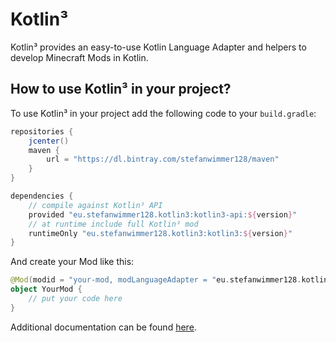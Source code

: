 # Kotlin³

Kotlin³ provides an easy-to-use Kotlin Language Adapter and helpers to develop Minecraft Mods in Kotlin.

## How to use Kotlin³ in your project?

To use Kotlin³ in your project add the following code to your `build.gradle`:

``` groovy
repositories {
    jcenter()
    maven {
        url = "https://dl.bintray.com/stefanwimmer128/maven"
    }
}

dependencies {
    // compile against Kotlin³ API
    provided "eu.stefanwimmer128.kotlin3:kotlin3-api:${version}"
    // at runtime include full Kotlin³ mod
    runtimeOnly "eu.stefanwimmer128.kotlin3:kotlin3:${version}"
} 
```

And create your Mod like this:

``` kotlin
@Mod(modid = "your-mod, modLanguageAdapter = "eu.stefanwimmer128.kotlin3.api.KotlinLanguageAdapter")
object YourMod {
    // put your code here
}
```

Additional documentation can be found [here](https://stefanwimmer128.github.io/kotlin3/).
